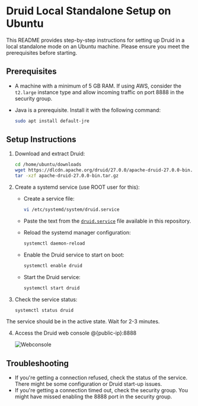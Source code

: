 # Druid Local Standalone Setup on Ubuntu

This README provides step-by-step instructions for setting up Druid in a local standalone mode on an Ubuntu machine. Please ensure you meet the prerequisites before starting.

## Prerequisites

- A machine with a minimum of 5 GB RAM. If using AWS, consider the `t2.large` instance type and allow incoming traffic on port 8888 in the security group.
- Java is a prerequisite. Install it with the following command:
    
    ```bash
    sudo apt install default-jre

## Setup Instructions

1. Download and extract Druid:

   ```bash
   cd /home/ubuntu/downloads
   wget https://dlcdn.apache.org/druid/27.0.0/apache-druid-27.0.0-bin.tar.gz
   tar -xzf apache-druid-27.0.0-bin.tar.gz

2. Create a systemd service (use ROOT user for this):
   - Create a service file:

     ```bash
     vi /etc/systemd/system/druid.service

   - Paste the text from the [`druid.service`](https://github.com/PavanKumarYarramsetti/druid/blob/main/druid.service) file available in this repository.

   - Reload the systemd manager configuration:

     ```bash
     systemctl daemon-reload

   - Enable the Druid service to start on boot:

     ```bash
     systemctl enable druid

   - Start the Druid service:

     ```bash
     systemctl start druid

3. Check the service status:

   ```bash
   systemctl status druid

The service should be in the active state. Wait for 2-3 minutes.

4. Access the Druid web console @{public-ip}:8888

   ![Webconsole](https://github.com/PavanKumarYarramsetti/druid/blob/main/druid_console.png)

## Troubleshooting

- If you're getting a connection refused, check the status of the service. There might be some configuration or Druid start-up issues.
- If you're getting a connection timed out, check the security group. You might have missed enabling the 8888 port in the security group.

